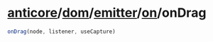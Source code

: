 # [anticore](../../../../../../#reference)/[dom](../../../#reference)/[emitter](../../#reference)/[on](../#reference)/<a name="reference">onDrag</a>

```js
onDrag(node, listener, useCapture)
```